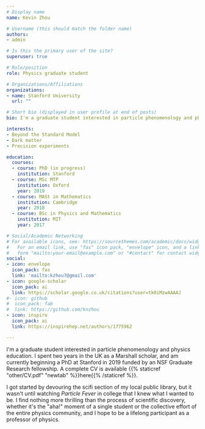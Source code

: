 ```yaml
---
# Display name
name: Kevin Zhou

# Username (this should match the folder name)
authors:
- admin

# Is this the primary user of the site?
superuser: true

# Role/position
role: Physics graduate student

# Organizations/Affiliations
organizations:
- name: Stanford University
  url: ""

# Short bio (displayed in user profile at end of posts)
bio: I'm a graduate student interested in particle phenomenology and physics education.

interests:
- Beyond the Standard Model
- Dark matter
- Precision experiments

education:
  courses:
  - course: PhD (in progress)
    institution: Stanford
  - course: MSc MTP
    institution: Oxford
    year: 2019
  - course: MASt in Mathematics
    institution: Cambridge
    year: 2018
  - course: BSc in Physics and Mathematics
    institution: MIT
    year: 2017

# Social/Academic Networking
# For available icons, see: https://sourcethemes.com/academic/docs/widgets/#icons
#   For an email link, use "fas" icon pack, "envelope" icon, and a link in the
#   form "mailto:your-email@example.com" or "#contact" for contact widget.
social:
- icon: envelope
  icon_pack: fas
  link: 'mailto:kzhou7@gmail.com'
- icon: google-scholar
  icon_pack: ai
  link: https://scholar.google.co.uk/citations?user=tk0iMzwAAAAJ
#- icon: github
#  icon_pack: fab
#  link: https://github.com/knzhou
- icon: inspire
  icon_pack: ai
  link: https://inspirehep.net/authors/1775962

---
```


I'm a graduate student interested in particle phenomenology and physics education. I spent two years in the UK as a Marshall scholar, and am currently beginning a PhD at Stanford in 2019 funded by an NSF Graduate Research fellowship. A complete CV is available {{% staticref "other/CV.pdf" "newtab" %}}here{{% /staticref %}}. 

I got started by devouring the scifi section of my local public library, but it wasn't until watching *Particle Fever* in college that I knew what I wanted to be. I find nothing more thrilling than the process of scientific discovery, whether it's the "aha!" moment of a single student or the collective effort of the entire physics community, and I hope to be a lifelong participant as a professor of physics.
